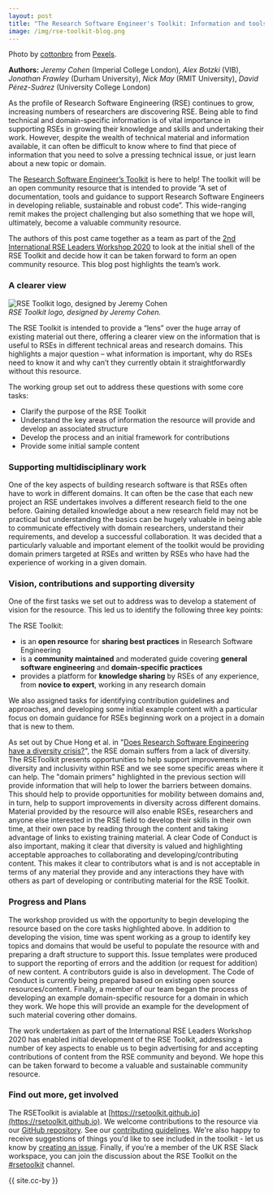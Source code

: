 ```yaml
---
layout: post
title: "The Research Software Engineer's Toolkit: Information and tools to support the RSE community"
image: /img/rse-toolkit-blog.png
---
```


Photo by [cottonbro](https://www.pexels.com/@cottonbro?utm_content=attributionCopyText&utm_medium=referral&utm_source=pexels) from [Pexels](https://www.pexels.com/photo/silver-and-green-screw-driver-4480453/?utm_content=attributionCopyText&utm_medium=referral&utm_source=pexels).

**Authors:** *Jeremy Cohen* (Imperial College London), *Alex Botzki* (VIB), *Jonathan Frawley* (Durham University), *Nick May* (RMIT University), *David Pérez-Suárez* (University College London)

As the profile of Research Software Engineering (RSE) continues to grow, increasing numbers of researchers are discovering RSE. Being able to find technical and domain-specific information is of vital importance in supporting RSEs in growing their knowledge and skills and undertaking their work. However, despite the wealth of technical material and information available, it can often be difficult to know where to find that piece of information that you need to solve a pressing technical issue, or just learn about a new topic or domain.

The [Research Software Engineer’s Toolkit](https://rsetoolkit.github.io) is here to help! The toolkit will be an open community resource that is intended to provide “A set of documentation, tools and guidance to support Research Software Engineers in developing reliable, sustainable and robust code”. This wide-ranging remit makes the project challenging but also something that we hope will, ultimately, become a valuable community resource.

The authors of this post came together as a team as part of the [2nd International RSE Leaders Workshop 2020](https://researchsoftware.org/2020-workshop) to look at the initial shell of the RSE Toolkit and decide how it can be taken forward to form an open community resource. This blog post highlights the team’s work.

<!--break-->

### A clearer view

![RSE Toolkit logo, designed by Jeremy Cohen](https://rsetoolkit.github.io/images/RTKlogo-small.png)  
*RSE Toolkit logo, designed by Jeremy Cohen.*

The RSE Toolkit is intended to provide a “lens” over the huge array of existing material out there, offering a clearer view on the information that is useful to RSEs in different technical areas and research domains. This highlights a major question – what information is important, why do RSEs need to know it and why can’t they currently obtain it straightforwardly without this resource.

The working group set out to address these questions with some core tasks:

 - Clarify the purpose of the RSE Toolkit
 - Understand the key areas of information the resource will provide and develop an associated structure
 - Develop the process and an initial framework for contributions
 - Provide some initial sample content

### Supporting multidisciplinary work

One of the key aspects of building research software is that RSEs often have to work in different domains. It can often be the case that each new project an RSE undertakes involves a different research field to the one before. Gaining detailed knowledge about a new research field may not be practical but understanding the basics can be hugely valuable in being able to communicate effectively with domain researchers, understand their requirements, and develop a successful collaboration. It was decided that a particularly valuable and important element of the toolkit would be providing domain primers targeted at RSEs and written by RSEs who have had the experience of working in a given domain.

### Vision, contributions and supporting diversity

One of the first tasks we set out to address was to develop a statement of vision for the resource. This led us to identify the following three key points:

The RSE Toolkit:
 - is an **open resource** for **sharing best practices** in Research Software Engineering
 - is a **community maintained** and moderated guide covering **general software engineering** and **domain-specific practices**
 - provides a platform for **knowledge sharing** by RSEs of any experience, from **novice to expert**, working in any research domain
 
We also assigned tasks for identifying contribution guidelines and approaches, and developing some initial example content with a particular focus on domain guidance for RSEs beginning work on a project in a domain that is new to them.

As set out by Chue Hong et al. in "[Does Research Software Engineering have a diversity crisis?](https://doi.org/10.5281/zenodo.3989885)", the RSE domain suffers from a lack of diversity. The RSEToolkit presents opportunities to help support improvements in diversity and inclusivity within RSE and we see some specific areas where it can help. The "domain primers" highlighted in the previous section will provide information that will help to lower the barriers between domains. This should help to provide opportunities for mobility between domains and, in turn, help to support improvements in diversity across different domains. Material provided by the resource will also enable RSEs, researchers and anyone else interested in the RSE field to develop their skills in their own time, at their own pace by reading through the content and taking advantage of links to existing training material. A clear Code of Conduct is also important, making it clear that diversity is valued and highlighting acceptable approaches to collaborating and developing/contributing content. This makes it clear to contributors what is and is not acceptable in terms of any material they provide and any interactions they have with others as part of developing or contributing material for the RSE Toolkit.

### Progress and Plans

The workshop provided us with the opportunity to begin developing the resource based on the core tasks highlighted above. In addition to developing the vision, time was spent working as a group to identify key topics and domains that would be useful to populate the resource with and preparing a draft structure to support this. Issue templates were produced to support the reporting of errors and the addition (or request for addition) of new content. A contributors guide is also in development. The Code of Conduct is currently being prepared based on existing open source resources/content. Finally, a member of our team began the process of developing an example domain-specific resource for a domain in which they work. We hope this will provide an example for the development of such material covering other domains.

The work undertaken as part of the International RSE Leaders Workshop 2020 has enabled initial development of the RSE Toolkit, addressing a number of key aspects to enable us to begin advertising for and accepting contributions of content from the RSE community and beyond. We hope this can be taken forward to become a valuable and sustainable community resource.

### Find out more, get involved

The RSEToolkit is avialable at [https://rsetoolkit.github.io](https://rsetoolkit.github.io). We welcome contributions to the resource via our [GitHub repository](https://github.com/RSEToolkit/RSEToolkit.github.io). See our [contributing guidelines](https://github.com/RSEToolkit/RSEToolkit.github.io/blob/main/CONTRIBUTING.md). We're also happy to receive suggestions of things you'd like to see included in the toolkit - let us know by [creating an issue](https://github.com/RSEToolkit/RSEToolkit.github.io/issues/new/choose). Finally, if you're a member of the UK RSE Slack workspace, you can join the discussion about the RSE Toolkit on the [#rsetoolkit](https://ukrse.slack.com/archives/C01AM13K230) channel.

{{ site.cc-by }}